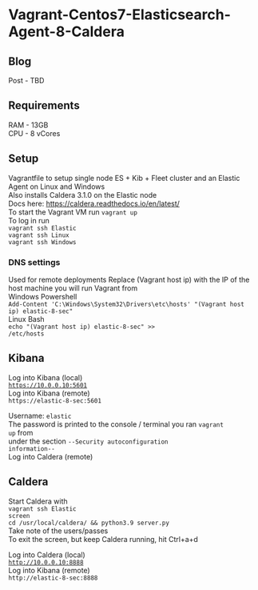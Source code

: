 # Vagrant-Centos7-Elasticsearch-Agent-8-Caldera  

## Blog  
Post - TBD  

## Requirements
RAM - 13GB  
CPU - 8 vCores  

## Setup  
Vagrantfile to setup single node ES + Kib + Fleet cluster and an Elastic Agent on Linux and Windows  
Also installs Caldera 3.1.0 on the Elastic node  
Docs here: https://caldera.readthedocs.io/en/latest/  
To start the Vagrant VM run <code>vagrant up</code>  
To log in run  
<code>vagrant ssh Elastic</code>  
<code>vagrant ssh Linux</code>  
<code>vagrant ssh Windows</code>  

### DNS settings
Used for remote deployments
Replace (Vagrant host ip) with the IP of the host machine you will run Vagrant from  
Windows Powershell  
<code>Add-Content 'C:\Windows\System32\Drivers\etc\hosts' "(Vagrant host ip) elastic-8-sec"</code>  
Linux Bash  
<code>echo "(Vagrant host ip) elastic-8-sec" >> /etc/hosts</code>  

## Kibana  
Log into Kibana (local)  
<code>https://10.0.0.10:5601</code>   
Log into Kibana (remote)  
<code>https://elastic-8-sec:5601</code>  
  
Username: <code>elastic</code>  
The password is printed to the console / terminal you ran <code>vagrant up</code> from  
under the section <code>--Security autoconfiguration information--</code>  
Log into Caldera (remote)  

## Caldera  
Start Caldera with  
<code>vagrant ssh Elastic</code>  
<code>screen</code>  
<code>cd /usr/local/caldera/ && python3.9 server.py</code>  
Take note of the users/passes  
To exit the screen, but keep Caldera running, hit Ctrl+a+d
  
Log into Caldera (local)  
<code>http://10.0.0.10:8888</code>  
Log into Kibana (remote)  
<code>http://elastic-8-sec:8888</code>  
